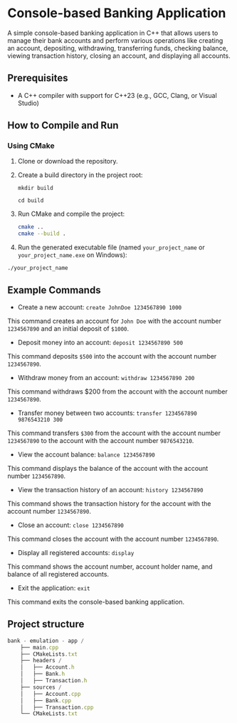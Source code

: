# Console-based Banking Application

A simple console-based banking application in C++ that allows users to manage their bank accounts and perform various
operations like creating an account, depositing, withdrawing, transferring funds, checking balance, viewing transaction
history, closing an account, and displaying all accounts.

## Prerequisites

- A C++ compiler with support for C++23 (e.g., GCC, Clang, or Visual Studio)

## How to Compile and Run

### Using CMake

1. Clone or download the repository.
2. Create a build directory in the project root:

   `mkdir build`

   `cd build`
3. Run CMake and compile the project:
   ```bash 
   cmake ..
   cmake --build .
   ```
4. Run the generated executable file (named `your_project_name` or `your_project_name.exe` on Windows):

`./your_project_name`
## Example Commands

- Create a new account: `create JohnDoe 1234567890 1000`

This command creates an account for `John Doe` with the account number `1234567890` and an initial deposit of `$1000`.

- Deposit money into an account: `deposit 1234567890 500`

This command deposits `$500` into the account with the account number `1234567890`.

- Withdraw money from an account: `withdraw 1234567890 200`

This command withdraws $200 from the account with the account number `1234567890`.

- Transfer money between two accounts: `transfer 1234567890 9876543210 300`

This command transfers `$300` from the account with the account number `1234567890` to the account with the account
number `9876543210`.

- View the account balance: `balance 1234567890`

This command displays the balance of the account with the account number `1234567890`.

- View the transaction history of an account: `history 1234567890`

This command shows the transaction history for the account with the account number `1234567890`.

- Close an account: `close 1234567890`

This command closes the account with the account number `1234567890`.

- Display all registered accounts: `display`

This command shows the account number, account holder name, and balance of all registered accounts.

- Exit the application: `exit`

This command exits the console-based banking application.

## Project structure

```js
bank - emulation - app /
    ├── main.cpp
    ├── CMakeLists.txt
    ├── headers /
    │   ├── Account.h
    │   ├── Bank.h
    │   ├── Transaction.h
    ├── sources /
    │   ├── Account.cpp
    │   ├── Bank.cpp
    │   ├── Transaction.cpp
    └── CMakeLists.txt
```